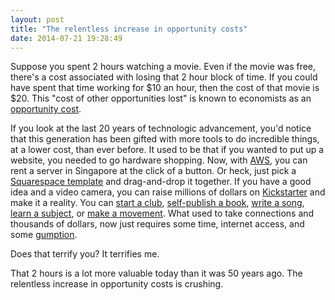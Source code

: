 ```yaml
---
layout: post
title: "The relentless increase in opportunity costs"
date: 2014-07-21 19:28:49
---
```


Suppose you spent 2 hours watching a movie. Even if the movie was free, there's a cost associated with losing that 2 hour block of time. If you could have spent that time working for $10 an hour, then the cost of that movie is $20. This "cost of other opportunities lost" is known to economists as an [opportunity cost][1].

 [1]: http://www.bryanbraun.com/2011/08/08/opportunity-costs

If you look at the last 20 years of technologic advancement, you'd notice that this generation has been gifted with more tools to do incredible things, at a lower cost, than ever before. It used to be that if you wanted to put up a website, you needed to go hardware shopping. Now, with [AWS][2], you can rent a server in Singapore at the click of a button. Or heck, just pick a [Squarespace template][3] and drag-and-drop it together. If you have a good idea and a video camera, you can raise millions of dollars on [Kickstarter][4] and make it a reality. You can [start a club][5], [self-publish a book][6], [write a song][7], [learn a subject][8], or [make a movement][9]. What used to take connections and thousands of dollars, now just requires some time, internet access, and some [gumption][10].

 [2]: http://aws.amazon.com/
 [3]: http://www.squarespace.com/templates/
 [4]: https://www.kickstarter.com/
 [5]: http://www.meetup.com/
 [6]: http://www.wattpad.com/
 [7]: https://soundcloud.com/
 [8]: https://www.khanacademy.org/
 [9]: https://www.indiegogo.com/
 [10]: http://www.bryanbraun.com/2014/03/29/gumption

Does that terrify you? It terrifies me.

That 2 hours is a lot more valuable today than it was 50 years ago. The relentless increase in opportunity costs is crushing.